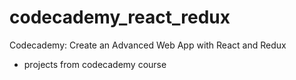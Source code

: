 # codecademy_react_redux
Codecademy: Create an Advanced Web App with React and Redux
- projects from codecademy course

